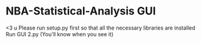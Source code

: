 # NBA-Statistical-Analysis GUI
<3 u
Please run setup.py first so that all the necessary libraries are installed
Run GUI 2.py (You'll know when you see it)

